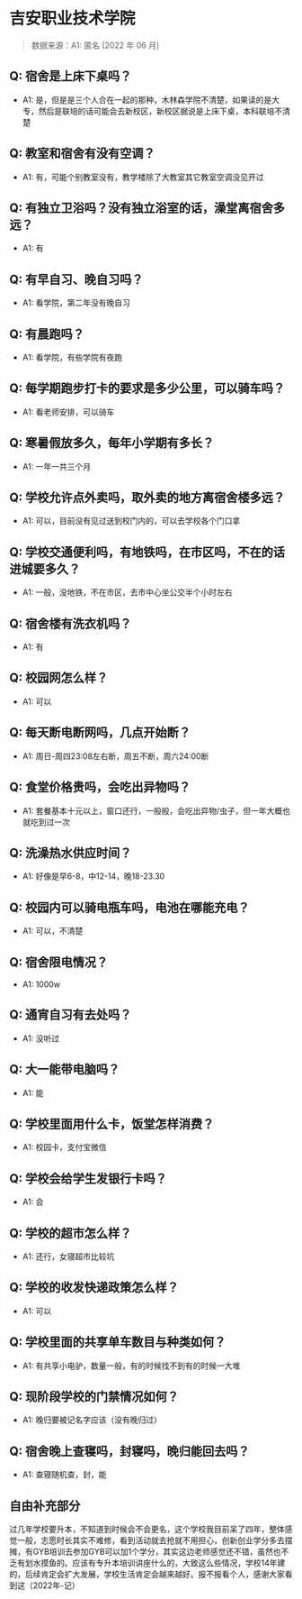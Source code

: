 # 吉安职业技术学院

> 数据来源：A1: 匿名 (2022 年 06 月)

## Q: 宿舍是上床下桌吗？

- A1: 是，但是是三个人合在一起的那种，木林森学院不清楚，如果读的是大专，然后是联培的话可能会去新校区，新校区据说是上床下桌，本科联培不清楚

## Q: 教室和宿舍有没有空调？

- A1: 有，可能个别教室没有，教学楼除了大教室其它教室空调没见开过

## Q: 有独立卫浴吗？没有独立浴室的话，澡堂离宿舍多远？

- A1: 有

## Q: 有早自习、晚自习吗？

- A1: 看学院，第二年没有晚自习

## Q: 有晨跑吗？

- A1: 看学院，有些学院有夜跑

## Q: 每学期跑步打卡的要求是多少公里，可以骑车吗？

- A1: 看老师安排，可以骑车

## Q: 寒暑假放多久，每年小学期有多长？

- A1: 一年一共三个月

## Q: 学校允许点外卖吗，取外卖的地方离宿舍楼多远？

- A1: 可以，目前没有见过送到校门内的，可以去学校各个门口拿

## Q: 学校交通便利吗，有地铁吗，在市区吗，不在的话进城要多久？

- A1: 一般，没地铁，不在市区，去市中心坐公交半个小时左右

## Q: 宿舍楼有洗衣机吗？

- A1: 有

## Q: 校园网怎么样？

- A1: 可以

## Q: 每天断电断网吗，几点开始断？

- A1: 周日-周四23:08左右断，周五不断，周六24:00断

## Q: 食堂价格贵吗，会吃出异物吗？

- A1: 套餐基本十元以上，窗口还行，一般般，会吃出异物/虫子，但一年大概也就吃到过一次

## Q: 洗澡热水供应时间？

- A1: 好像是早6-8，中12-14，晚18-23.30

## Q: 校园内可以骑电瓶车吗，电池在哪能充电？

- A1: 可以，不清楚

## Q: 宿舍限电情况？

- A1: 1000w

## Q: 通宵自习有去处吗？

- A1: 没听过

## Q: 大一能带电脑吗？

- A1: 能

## Q: 学校里面用什么卡，饭堂怎样消费？

- A1: 校园卡，支付宝微信

## Q: 学校会给学生发银行卡吗？

- A1: 会

## Q: 学校的超市怎么样？

- A1: 还行，女寝超市比较坑

## Q: 学校的收发快递政策怎么样？

- A1: 可以

## Q: 学校里面的共享单车数目与种类如何？

- A1: 有共享小电驴，数量一般，有的时候找不到有的时候一大堆

## Q: 现阶段学校的门禁情况如何？

- A1: 晚归要被记名字应该（没有晚归过）

## Q: 宿舍晚上查寝吗，封寝吗，晚归能回去吗？

- A1: 查寝随机查，封，能

## 自由补充部分

过几年学校要升本，不知道到时候会不会更名，这个学校我目前呆了四年，整体感觉一般，志愿时长其实不难修，看到活动就去抢就不用担心，创新创业学分多去摆摊，有GYB培训去参加GYB可以加1个学分，其实这边老师感觉还不错，虽然也不乏有划水摸鱼的。应该有专升本培训讲座什么的，大致这么些情况，学校14年建的，后续肯定会扩大发展，学校生活肯定会越来越好。报不报看个人，感谢大家看到这（2022年-记）